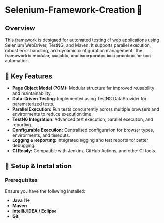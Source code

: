 # Selenium-Framework-Creation 🚀

## Overview
This framework is designed for automated testing of web applications using Selenium WebDriver, TestNG, and Maven. It supports parallel execution, robust error handling, and dynamic configuration management. The framework is modular, scalable, and incorporates best practices for test automation.

## 🎯 Key Features

- **Page Object Model (POM):** Modular structure for improved reusability and maintainability.
- **Data-Driven Testing:** Implemented using TestNG DataProvider for parameterized tests.
- **Parallel Execution:** Run tests concurrently across multiple browsers and environments to reduce execution time.
- **TestNG Integration:** Advanced test execution, parallel execution, and reporting.
- **Configurable Execution:** Centralized configuration for browser types, environments, and timeouts.
- **Logging & Reporting:** Integrated logging and test reports for better debugging.
- **CI Ready:** Compatible with Jenkins, GitHub Actions, and other CI tools.

## 🔧 Setup & Installation

### Prerequisites
Ensure you have the following installed:

- **Java 11+**
- **Maven**
- **IntelliJ IDEA / Eclipse**
- **Git**

